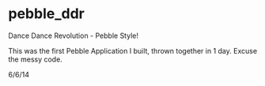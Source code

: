 pebble_ddr
==========

Dance Dance Revolution - Pebble Style!

This was the first Pebble Application I built, thrown together in 1 day. Excuse the messy code.


6/6/14